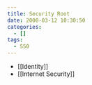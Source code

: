 ```yaml
---
title: Security Root
date: 2000-03-12 10:30:50
categories:
  - []
tags:
  - SS0
---
```


- [[Identity]]
- [[Internet Security]]
